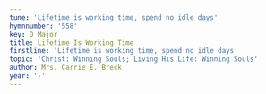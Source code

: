 ```yaml
---
tune: 'Lifetime is working time, spend no idle days'
hymnnumber: '558'
key: D Major
title: Lifetime Is Working Time
firstline: 'Lifetime is working time, spend no idle days'
topic: 'Christ: Winning Souls; Living His Life: Winning Souls'
author: Mrs. Carrie E. Breck
year: '-'
---
```

